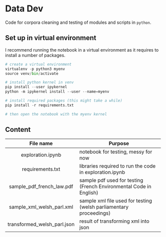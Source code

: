 # Data Dev

Code for corpora cleaning and testing of modules and scripts in `python`.



## Set up in virtual environment

I recommend running the notebook in a virtual environment as it requires to install a number of packages. 

```python
# create a virtual environment
virtualenv -p python3 myenv
source venv/bin/activate

# install python kernel in venv
pip install --user ipykernel
python -m ipykernel install --user --name=myenv

# install required packages (this might take a while)
pip install -r requirements.txt

# then open the notebook with the myenv kernel
```

## Content

|          File name          | Purpose                                                      |
| :-------------------------: | ------------------------------------------------------------ |
|      exploration.ipynb      | notebook for testing, messy for now                          |
|      requirements.txt       | libraries required to run the code in exploration.ipynb      |
|  sample_pdf_french_law.pdf  | sample pdf used for testing (French Environmental Code in English) |
|  sample_xml_welsh_parl.xml  | sample xml file used for testing (welsh parliamentary proceedings) |
| transformed_welsh_parl.json | result of transforming xml into json                         |

